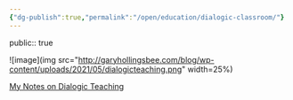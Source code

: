 ```yaml
---
{"dg-publish":true,"permalink":"/open/education/dialogic-classroom/"}
---
```


public:: true

![image](img src="http://garyhollingsbee.com/blog/wp-content/uploads/2021/05/dialogicteaching.png" width=25%)

[My Notes on Dialogic Teaching](http://garyhollingsbee.com/blog/dialogic-teaching/)